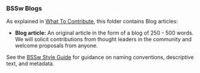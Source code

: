 ### BSSw Blogs

As explained in [What To Contribute](../../WhatToContribute.md), this folder contains Blog articles:

- **Blog article:** An original article in the form of a blog of 250 - 500 words.  We will solicit contributions from thought leaders in the community and welcome proposals from anyone.

See the [BSSw Style Guide](../../StyleGuide.md) for guidance on naming conventions, descriptive text, and metadata.  
<!---
Publish: no
---!>
